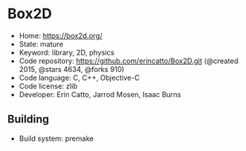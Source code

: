 # Box2D

- Home: https://box2d.org/
- State: mature
- Keyword: library, 2D, physics
- Code repository: https://github.com/erincatto/Box2D.git (@created 2015, @stars 4634, @forks 910)
- Code language: C, C++, Objective-C
- Code license: zlib
- Developer: Erin Catto, Jarrod Mosen, Isaac Burns


## Building

- Build system: premake
